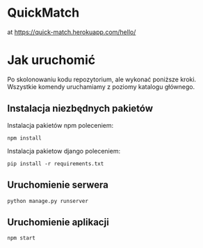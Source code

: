 # QuickMatch
at https://quick-match.herokuapp.com/hello/
# Jak uruchomić
Po skolonowaniu kodu repozytorium, ale wykonać poniższe kroki. Wszystkie komendy uruchamiamy z poziomy katalogu głównego.
## Instalacja niezbędnych pakietów
Instalacja pakietów npm poleceniem:
```
npm install
```
Instalacja pakietow django poleceniem:
```
pip install -r requirements.txt
```
## Uruchomienie serwera
```
python manage.py runserver
```
## Uruchomienie aplikacji
```
npm start
```
